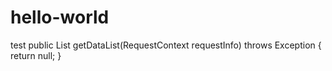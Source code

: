 # hello-world
test
public List getDataList(RequestContext requestInfo) throws Exception {
return null;
}
